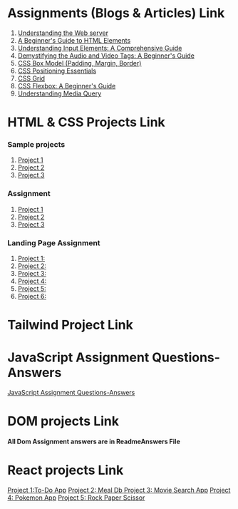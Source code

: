 # Assignments (Blogs & Articles) Link
 
 1. [Understanding the Web server](https://bhavikamaurya.hashnode.dev/understanding-the-fundamentals-of-web-servers-a-beginners-guide) 
 2. [A Beginner's Guide to HTML Elements](https://bhavikamaurya.hashnode.dev/a-beginners-guide-to-html-elements)
 3. [Understanding Input Elements: A Comprehensive Guide](https://bhavikamaurya.hashnode.dev/understanding-input-elements-a-comprehensive-guide) 
 4. [Demystifying the Audio and Video Tags: A Beginner's Guide](https://bhavikamaurya.hashnode.dev/demystifying-the-audio-and-video-tags-a-beginners-guide) 
 5. [CSS Box Model (Padding, Margin, Border)](https://bhavikamaurya.hashnode.dev/css-box-model-padding-margin-border) 
 6. [CSS Positioning Essentials](https://bhavikamaurya.hashnode.dev/css-positioning-essentials) 
 7. [CSS Grid](https://bhavikamaurya.hashnode.dev/css-grid) 
 8. [CSS Flexbox: A Beginner's Guide](https://bhavikamaurya.hashnode.dev/css-flexbox-a-beginners-guide) 
 9. [Understanding Media Query](https://bhavikamaurya.hashnode.dev/understanding-media-query) 

# HTML & CSS Projects Link
 
 ### Sample projects 
 1. [Project 1]() 
 2. [Project 2]()
 3. [Project 3]() 

 ### Assignment 
 1. [Project 1]() 
 2. [Project 2]()
 3. [Project 3]() 
 ### Landing Page Assignment 
 1. [Project 1:]() 
 2. [Project 2:]()
 3. [Project 3: ]() 
 4. [Project 4: ]() 
 5. [Project 5: ]()
 6. [Project 6: ]() 
# Tailwind Project Link

# JavaScript Assignment Questions-Answers
[JavaScript Assignment Questions-Answers](https://github.com/Bhavika-Maurya/FSJS-2/tree/main/Javascript%20Assignment) 
# DOM projects Link
#### All Dom Assignment answers are in ReadmeAnswers File

# React projects Link 

[Project 1:To-Do App](https://resonant-empanada-c81018.netlify.app)
[Project 2: Meal Db ](https://ephemeral-dusk-c39746.netlify.app)
[Project 3: Movie Search App]()
[Project 4: Pokemon App]()
[Project 5: Rock Paper Scissor]()
